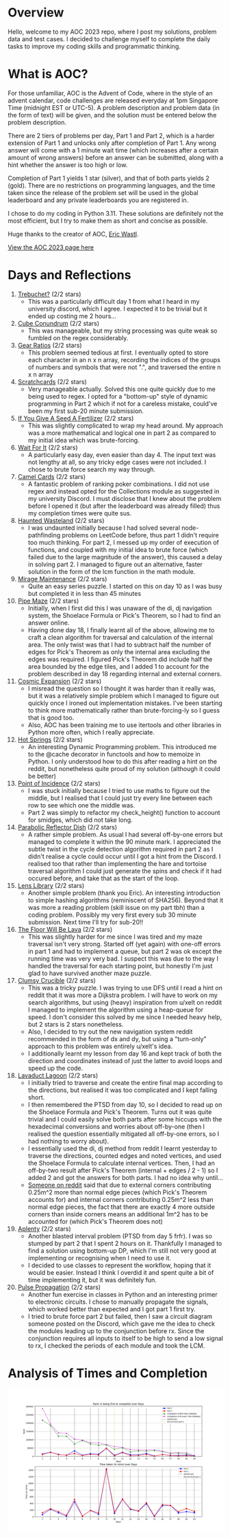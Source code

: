 # Overview
Hello, welcome to my AOC 2023 repo, where I post my solutions, problem data and test cases. I decided to challenge myself to complete the daily tasks to improve my coding skills and programmatic thinking.

# What is AOC?
For those unfamiliar, AOC is the Advent of Code, where in the style of an advent calendar, code challenges are released everyday at 1pm Singapore Time (midnight EST or UTC-5). A problem description and problem data (in the form of text) will be given, and the solution must be entered below the problem description. 

There are 2 tiers of problems per day, Part 1 and Part 2, which is a harder extension of Part 1 and unlocks only after completion of Part 1. Any wrong answer will come with a 1 minute wait time (which increases after a certain amount of wrong answers) before an answer can be submitted, along with a hint whether the answer is too high or low. 

Completion of Part 1 yields 1 star (silver), and that of both parts yields 2 (gold). There are no restrictions on programming languages, and the time taken since the release of the problem set will be used in the global leaderboard and any private leaderboards you are registered in.

I chose to do my coding in Python 3.11. These solutions are definitely not the most efficient, but I try to make them as short and concise as possible.

Huge thanks to the creator of AOC, [Eric Wastl](http://was.tl/).

[View the AOC 2023 page here](https://adventofcode.com/2023/about)

# Days and Reflections
1.  [Trebuchet?](https://adventofcode.com/2023/day/1) (2/2 stars)
    * This was a particularly difficult day 1 from what I heard in my university discord, which I agree. I expected it to be trivial but it ended up costing me 2 hours...
2.  [Cube Conundrum](https://adventofcode.com/2023/day/2) (2/2 stars)
    * This was manageable, but my string processing was quite weak so fumbled on the regex considerably.
3.  [Gear Ratios](https://adventofcode.com/2023/day/3) (2/2 stars)
    * This problem seemed tedious at first. I eventually opted to store each character in an n x n array, recording the indices of the groups of numbers and symbols that were not ".", and traversed the entire n x n array
4.  [Scratchcards](https://adventofcode.com/2023/day/4) (2/2 stars)
    * Very manageable actually. Solved this one quite quickly due to me being used to regex. I opted for a "bottom-up" style of dynamic programming in Part 2 which if not for a careless mistake, could've been my first sub-20 minute submission.
5.  [If You Give A Seed A Fertilizer](https://adventofcode.com/2023/day/5) (2/2 stars)
    * This was slightly complicated to wrap my head around. My approach was a more mathematical and logical one in part 2 as compared to my initial idea which was brute-forcing.
6.  [Wait For It](https://adventofcode.com/2023/day/6) (2/2 stars)
    * A particularly easy day, even easier than day 4. The input text was not lengthy at all, so any tricky edge cases were not included. I chose to brute force search my way through.
7.  [Camel Cards](https://adventofcode.com/2023/day/7) (2/2 stars)
    * A fantastic problem of ranking poker combinations. I did not use regex and instead opted for the Collections module as suggested in my university Discord. I must disclose that I knew about the problem before I opened it (but after the leaderboard was already filled) thus my completion times were quite sus.
8.  [Haunted Wasteland](https://adventofcode.com/2023/day/8) (2/2 stars)
    * I was undaunted initially because I had solved several node-pathfinding problems on LeetCode before, thus part 1 didn't require too much thinking. For part 2, I messed up my order of execution of functions, and coupled with my initial idea to brute force (which failed due to the large magnitude of the answer), this caused a delay in solving part 2. I managed to figure out an alternative, faster solution in the form of the lcm function in the math module.
9.  [Mirage Maintenance](https://adventofcode.com/2023/day/9) (2/2 stars)
    * Quite an easy series puzzle. I started on this on day 10 as I was busy but completed it in less than 45 minutes
10. [Pipe Maze](https://adventofcode.com/2023/day/10) (2/2 stars)
    * Initially, when I first did this I was unaware of the di, dj navigation system, the Shoelace Formula or Pick's Theorem, so I had to find an answer online.
    * Having done day 18, I finally learnt all of the above, allowing me to craft a clean algorithm for traversal and calculation of the internal area. The only twist was that I had to subtract half the number of edges for Pick's Theorem as only the internal area excluding the edges was required. I figured Pick's Theorem did include half the area bounded by the edge tiles, and I added 1 to account for the problem described in day 18 regarding internal and external corners.
11. [Cosmic Expansion](https://adventofcode.com/2023/day/11) (2/2 stars)
    * I misread the question so I thought it was harder than it really was, but it was a relatively simple problem which I managed to figure out quickly once I ironed out implementation mistakes. I've been starting to think more mathematically rather than brute-forcing-ly so I guess that is good too.
    * Also, AOC has been training me to use itertools and other libraries in Python more often, which I really appreciate.
12. [Hot Springs](https://adventofcode.com/2023/day/12) (2/2 stars)
    * An interesting Dynamic Programming problem. This introduced me to the @cache decorator in functools and how to memoize in Python. I only understood how to do this after reading a hint on the reddit, but nonetheless quite proud of my solution (although it could be better)
13. [Point of Incidence](https://adventofcode.com/2023/day/13) (2/2 stars)
    * I was stuck initially because I tried to use maths to figure out the middle, but I realised that I could just try every line between each row to see which one the middle was.
    * Part 2 was simply to refactor my check_height() function to account for smidges, which did not take long.
14. [Parabolic Reflector Dish](https://adventofcode.com/2023/day/14) (2/2 stars)
    * A rather simple problem. As usual I had several off-by-one errors but managed to complete it within the 90 minute mark. I appreciated the subtle twist in the cycle detection algorithm required in part 2 as I didn't realise a cycle could occur until I got a hint from the Discord. I realised too that rather than implementing the hare and tortoise traversal algorithm I could just generate the spins and check if it had occured before, and take that as the start of the loop.
15. [Lens Library](https://adventofcode.com/2023/day/15) (2/2 stars)
    * Another simple problem (thank you Eric). An interesting introduction to simple hashing algorithms (reminiscent of SHA256). Beyond that it was more a reading problem (skill issue on my part tbh) than a coding problem. Possibly my very first every sub 30 minute submission. Next time I'll try for sub-20!!
16. [The Floor Will Be Lava](https://adventofcode.com/2023/day/16) (2/2 stars)
    * This was slightly harder for me since I was tired and my maze traversal isn't very strong. Started off (yet again) with one-off errors in part 1 and had to implement a queue, but part 2 was ok except the running time was very very bad. I suspect this was due to the way I handled the traversal for each starting point, but honestly I'm just glad to have survived another maze puzzle.
17. [Clumsy Crucible](https://adventofcode.com/2023/day/17) (2/2 stars)
    * This was a tricky puzzle. I was trying to use DFS until I read a hint on reddit that it was more a Dijkstra problem. I will have to work on my search algorithms, but using (heavy) inspiration from u/xelt on reddit I managed to implement the algorithm using a heap-queue for speed. I don't consider this solved by me since I needed heavy help, but 2 stars is 2 stars nonetheless.
    * Also, I decided to try out the new navigation system reddit recommended in the form of dx and dy, but using a "turn-only" approach to this problem was entirely u/xelt's idea.
    * I additionally learnt my lesson from day 16 and kept track of both the direction and coordinates instead of just the latter to avoid loops and speed up the code.
18. [Lavaduct Lagoon](https://adventofcode.com/2023/day/18) (2/2 stars)
    * I initially tried to traverse and create the entire final map according to the directions, but realised it was too complicated and I kept falling short.
    * I then remembered the PTSD from day 10, so I decided to read up on the Shoelace Formula and Pick's Theorem. Turns out it was quite trivial and I could easily solve both parts after some hiccups with the hexadecimal conversions and worries about off-by-one (then I realised the question essentially mitigated all off-by-one errors, so I had nothing to worry about).
    * I essentially used the di, dj method from reddit I learnt yesterday to traverse the directions, counted edges and noted vertices, and used the Shoelace Formula to calculate internal vertices. Then, I had an off-by-two result after Pick's Theorem (internal + edges / 2 - 1) so I added 2 and got the answers for both parts. I had no idea why until...
    * [Someone on reddit](https://www.reddit.com/r/adventofcode/comments/18l0qtr/comment/kdv2206/?utm_source=share&utm_medium=web3x&utm_name=web3xcss&utm_term=1&utm_content=share_button) said that due to external corners contributing 0.25m^2 more than normal edge pieces (which Pick's Theorem accounts for) and internal corners contributing 0.25m^2 less than normal edge pieces, the fact that there are exactly 4 more outside corners than inside corners means an additional 1m^2 has to be accounted for (which Pick's Theorem does not)
19. [Aplenty](https://adventofcode.com/2023/day/19) (2/2 stars)
    * Another blasted interval problem (PTSD from day 5 frfr). I was so stumped by part 2 that I spent 2 hours on it. Thankfully I managed to find a solution using bottom-up DP, which I'm still not very good at implementing or recognising when I need to use it.
    * I decided to use classes to represent the workflow, hoping that it would be easier. Instead I think I overdid it and spent quite a bit of time implementing it, but it was definitely fun.
20. [Pulse Propagation](https://adventofcode.com/2023/day/20) (2/2 stars)
    * Another fun exercise in classes in Python and an interesting primer to electronic circuits. I chose to manually propagate the signals, which worked better than expected and I got part 1 first try.
    * I tried to brute force part 2 but failed, then I saw a circuit diagram someone posted on the Discord, which gave me the idea to check the modules leading up to the conjunction before rx. Since the conjunction requires all inputs to itself to be high to send a low signal to rx, I checked the periods of each module and took the LCM.

# Analysis of Times and Completion
![](stats/stat_of_the_day.png?raw=true)

